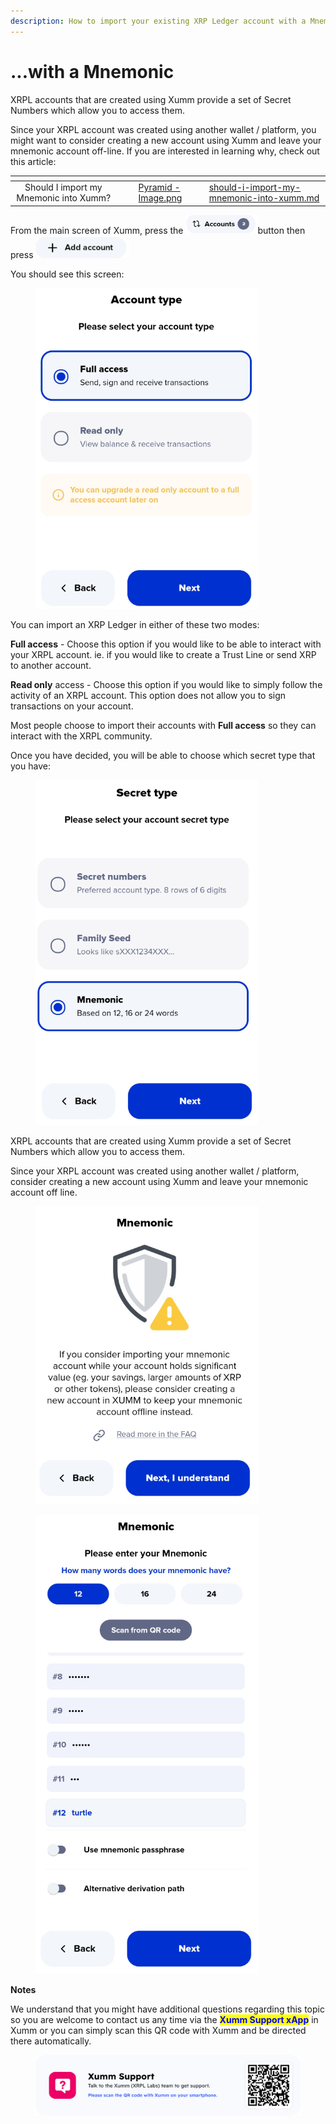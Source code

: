 ```yaml
---
description: How to import your existing XRP Ledger account with a Mnemonic
---
```


# ...with a Mnemonic

XRPL accounts that are created using Xumm provide a set of Secret Numbers which allow you to access them.

Since your XRPL account was created using another wallet / platform, you might want to consider creating a new account using Xumm and leave your mnemonic account off-line.  If you are interested in learning why, check out this article:

<table data-view="cards"><thead><tr><th align="center"></th><th data-hidden></th><th data-hidden></th><th data-hidden data-card-cover data-type="files"></th><th data-hidden data-card-target data-type="content-ref"></th></tr></thead><tbody><tr><td align="center">Should I import my Mnemonic into Xumm?</td><td></td><td></td><td><a href="../../../.gitbook/assets/Pyramid - Image.png">Pyramid - Image.png</a></td><td><a href="../should-i-import-my-mnemonic-into-xumm.md">should-i-import-my-mnemonic-into-xumm.md</a></td></tr></tbody></table>

&#x20;

From the main screen of Xumm, press the ![](<../../../.gitbook/assets/image (8).png>)button then press <img src="../../../.gitbook/assets/image.png" alt="" data-size="line">&#x20;

You should see this screen:

<figure><img src="../../../.gitbook/assets/Account type.png" alt=""><figcaption></figcaption></figure>

You can import an XRP Ledger in either of these two modes:

**Full access** - Choose this option if you would like to be able to interact with your XRPL account. ie. if you would like to create a Trust Line or send XRP to another account.

**Read only** access - Choose this option if you would like to simply follow the activity of an XRPL account. This option does not allow you to sign transactions on your account.&#x20;

Most people choose to import their accounts with **Full access** so they can interact with the XRPL community.

Once you have decided, you will be able to choose which secret type that you have:

<figure><img src="../../../.gitbook/assets/Mnemonic -1.png" alt=""><figcaption></figcaption></figure>

XRPL accounts that are created using Xumm provide a set of Secret Numbers which allow you to access them.

Since your XRPL account was created using another wallet / platform, consider creating a new account using Xumm and leave your mnemonic account off line.&#x20;

<figure><img src="../../../.gitbook/assets/Import - Mnemonic - 1.png" alt=""><figcaption></figcaption></figure>

<figure><img src="../../../.gitbook/assets/Import - Mnemonic - 2.png" alt=""><figcaption></figcaption></figure>

**Notes**

We understand that you might have additional questions regarding this topic so you are welcome to contact us any time via the <mark style="color:blue;">**Xumm Support xApp**</mark> in Xumm or you can simply scan this QR code with Xumm and be directed there automatically.

<figure><img src="../../../.gitbook/assets/Support banner Xumm.png" alt=""><figcaption></figcaption></figure>
